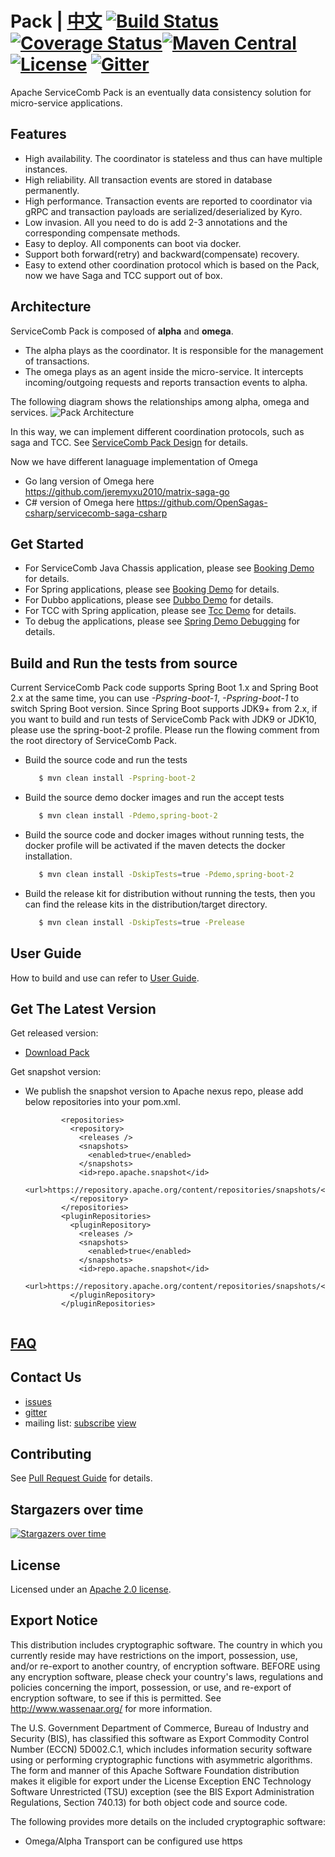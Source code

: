 # Pack | [中文](README_ZH.md) [![Build Status](https://travis-ci.org/apache/servicecomb-pack.svg?branch=master)](https://travis-ci.org/apache/servicecomb-pack?branch=master) [![Coverage Status](https://coveralls.io/repos/github/apache/servicecomb-pack/badge.svg?branch=master)](https://coveralls.io/github/apache/servicecomb-pack?branch=master)[![Maven Central](https://maven-badges.herokuapp.com/maven-central/org.apache.servicecomb.pack/pack/badge.svg)](http://search.maven.org/#search%7Cga%7C1%7Corg.apache.servicecomb.pack) [![License](https://img.shields.io/badge/license-Apache%202-4EB1BA.svg)](https://www.apache.org/licenses/LICENSE-2.0.html) [![Gitter](https://img.shields.io/badge/ServiceComb-Gitter-ff69b4.svg)](https://gitter.im/ServiceCombUsers/Saga)
Apache ServiceComb Pack is an eventually data consistency solution for micro-service applications.

## Features
* High availability. The coordinator is stateless and thus can have multiple instances.
* High reliability. All transaction events are stored in database permanently.
* High performance. Transaction events are reported to coordinator via gRPC and transaction payloads are serialized/deserialized by Kyro.
* Low invasion. All you need to do is add 2-3 annotations and the corresponding compensate methods.
* Easy to deploy. All components can boot via docker.
* Support both forward(retry) and backward(compensate) recovery.
* Easy to extend other coordination protocol which is based on the Pack, now we have Saga and TCC support out of box.

## Architecture
ServiceComb Pack is composed of  **alpha** and **omega**.
* The alpha plays as the coordinator. It is responsible for the management of transactions.
* The omega plays as an agent inside the micro-service. It intercepts incoming/outgoing requests and reports transaction events to alpha.


The following diagram shows the relationships among alpha, omega and services.
![Pack Architecture](docs/static_files/pack.png)

In this way, we can implement different coordination protocols, such as saga and TCC. See [ServiceComb Pack Design](docs/design.md) for details.

Now we have different lanaguage implementation of Omega
* Go lang version of Omega here https://github.com/jeremyxu2010/matrix-saga-go
* C# version of Omega here https://github.com/OpenSagas-csharp/servicecomb-saga-csharp

## Get Started
* For ServiceComb Java Chassis application, please see [Booking Demo](demo/saga-servicecomb-demo/README.md) for details.
* For Spring applications, please see [Booking Demo](demo/saga-spring-demo/README.md) for details.
* For Dubbo applications, please see [Dubbo Demo](demo/saga-dubbo-demo/README.md) for details.
* For TCC with Spring application, please see [Tcc Demo](demo/tcc-spring-demo/README.md) for details.
* To debug the applications, please see [Spring Demo Debugging](demo/saga-spring-demo#debugging) for details.

## Build and Run the tests from source
Current ServiceComb Pack code supports Spring Boot 1.x and Spring Boot 2.x at the same time, you can use *-Pspring-boot-1*, *-Pspring-boot-1* to switch Spring Boot version.
Since Spring Boot supports JDK9+ from 2.x, if you want to build and run tests of ServiceComb Pack with JDK9 or JDK10, please use the spring-boot-2 profile. Please run the flowing comment from the root directory of ServiceComb Pack.

* Build the source code and run the tests
   ```bash
      $ mvn clean install -Pspring-boot-2
   ```
* Build the source demo docker images and run the accept tests
   ```bash
      $ mvn clean install -Pdemo,spring-boot-2
   ```
* Build the source code and docker images without running tests, the docker profile will be activated if the maven detects the docker installation.
   ```bash
      $ mvn clean install -DskipTests=true -Pdemo,spring-boot-2
   ```
* Build the release kit for distribution without running the tests, then you can find the release kits in the distribution/target directory.
  ```bash
     $ mvn clean install -DskipTests=true -Prelease
  ```  

## User Guide
How to build and use can refer to [User Guide](docs/user_guide.md).

## Get The Latest Version

Get released version:

* [Download Pack](http://servicecomb.apache.org/release/pack-downloads/)

Get snapshot version:

*  We publish the snapshot version to Apache nexus repo, please add below repositories into your pom.xml.
   ```
           <repositories>
             <repository>
               <releases />
               <snapshots>
                 <enabled>true</enabled>
               </snapshots>
               <id>repo.apache.snapshot</id>
               <url>https://repository.apache.org/content/repositories/snapshots/</url>
             </repository>
           </repositories>
           <pluginRepositories>
             <pluginRepository>
               <releases />
               <snapshots>
                 <enabled>true</enabled>
               </snapshots>
               <id>repo.apache.snapshot</id>
               <url>https://repository.apache.org/content/repositories/snapshots/</url>
             </pluginRepository>
           </pluginRepositories>


   ```    

## [FAQ](FAQ.md)

## Contact Us
* [issues](https://issues.apache.org/jira/browse/SCB)
* [gitter](https://gitter.im/ServiceCombUsers/Saga)
* mailing list: [subscribe](mailto:dev-subscribe@servicecomb.apache.org) [view](https://lists.apache.org/list.html?dev@servicecomb.apache.org)

## Contributing
See [Pull Request Guide](http://servicecomb.apache.org/developers/submit-codes/) for details.

## Stargazers over time
[![Stargazers over time](https://starcharts.herokuapp.com/apache/servicecomb-pack.svg)](https://starcharts.herokuapp.com/apache/servicecomb-pack)

## License
Licensed under an [Apache 2.0 license](https://github.com/apache/servicecomb-pack/blob/master/LICENSE).

## Export Notice

This distribution includes cryptographic software. The country in which you currently reside may have restrictions on the import, possession, use, and/or re-export to another country, of encryption software. BEFORE using any encryption software, please check your country's laws, regulations and policies concerning the import, possession, or use, and re-export of encryption software, to see if this is permitted. See http://www.wassenaar.org/ for more information.

The U.S. Government Department of Commerce, Bureau of Industry and Security (BIS), has classified this software as Export Commodity Control Number (ECCN) 5D002.C.1, which includes information security software using or performing cryptographic functions with asymmetric algorithms. The form and manner of this Apache Software Foundation distribution makes it eligible for export under the License Exception ENC Technology Software Unrestricted (TSU) exception (see the BIS Export Administration Regulations, Section 740.13) for both object code and source code.

The following provides more details on the included cryptographic software:
  * Omega/Alpha Transport can be configured use https 
